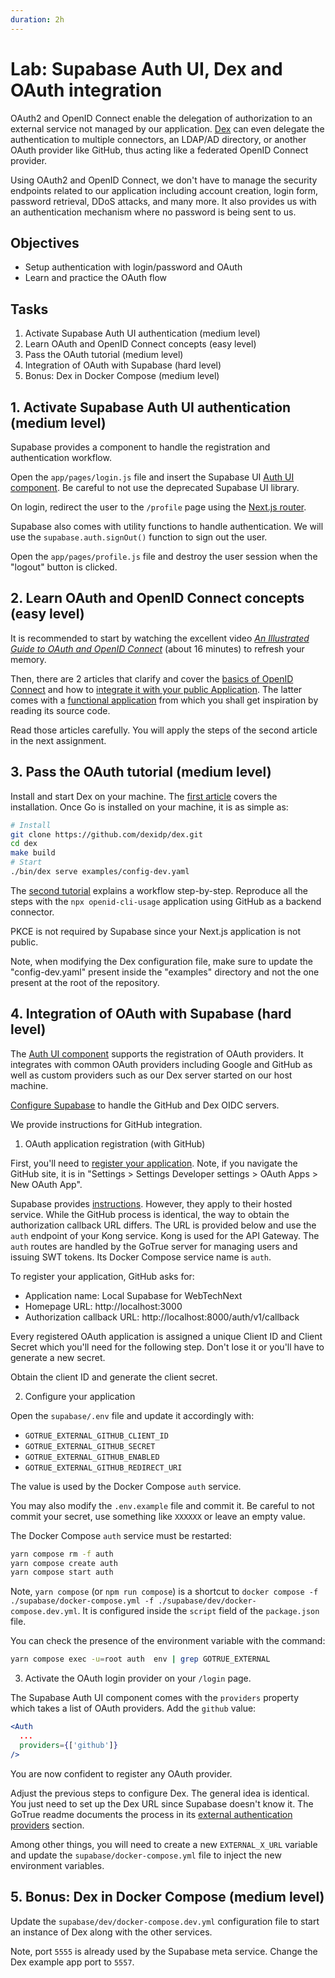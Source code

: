 ```yaml
---
duration: 2h
---
```


# Lab: Supabase Auth UI, Dex and OAuth integration

OAuth2 and OpenID Connect enable the delegation of authorization to an external service not managed by our application. [Dex](https://dexidp.io/) can even delegate the authentication to multiple connectors, an LDAP/AD directory, or another OAuth provider like GitHub, thus acting like a federated OpenID Connect provider.

Using OAuth2 and OpenID Connect, we don't have to manage the security endpoints related to our application including account creation, login form, password retrieval, DDoS attacks, and many more. It also provides us with an authentication mechanism where no password is being sent to us.

## Objectives

- Setup authentication with login/password and OAuth
- Learn and practice the OAuth flow

## Tasks

1. Activate Supabase Auth UI authentication (medium level)
2. Learn OAuth and OpenID Connect concepts (easy level)
3. Pass the OAuth tutorial (medium level)
4. Integration of OAuth with Supabase (hard level)
5. Bonus: Dex in Docker Compose (medium level)

## 1. Activate Supabase Auth UI authentication (medium level)

Supabase provides a component to handle the registration and authentication workflow.

Open the `app/pages/login.js` file and insert the Supabase UI [Auth UI component](https://supabase.com/docs/guides/auth/auth-helpers/auth-ui). Be careful to not use the deprecated Supabase UI library.

On login, redirect the user to the `/profile` page using the [Next.js router](https://nextjs.org/docs/api-reference/next/router).

Supabase also comes with utility functions to handle authentication. We will use the `supabase.auth.signOut()` function to sign out the user.

Open the `app/pages/profile.js` file and destroy the user session when the "logout" button is clicked.

## 2. Learn OAuth and OpenID Connect concepts (easy level)

It is recommended to start by watching the excellent video [*An Illustrated Guide to OAuth and OpenID Connect*](https://developer.okta.com/blog/2019/10/21/illustrated-guide-to-oauth-and-oidc) (about 16 minutes) to refresh your memory.

Then, there are 2 articles that clarify and cover the [basics of OpenID Connect](https://www.adaltas.com/en/2020/11/17/oauth-openid-connect-intro/) and how to [integrate it with your public Application](https://www.adaltas.com/en/2020/11/20/oauth-microservices-public-app/). The latter comes with a [functional application](https://github.com/adaltas/node-openid-cli-usage/) from which you shall get inspiration by reading its source code.

Read those articles carefully. You will apply the steps of the second article in the next assignment.

## 3. Pass the OAuth tutorial (medium level)

Install and start Dex on your machine. The [first article](https://www.adaltas.com/en/2020/11/17/oauth-openid-connect-intro/) covers the installation. Once Go is installed on your machine, it is as simple as:

```bash
# Install
git clone https://github.com/dexidp/dex.git
cd dex
make build
# Start
./bin/dex serve examples/config-dev.yaml
```

The [second tutorial](https://www.adaltas.com/en/2020/11/20/oauth-microservices-public-app/) explains a workflow step-by-step. Reproduce all the steps with the `npx openid-cli-usage` application using GitHub as a backend connector.

PKCE is not required by Supabase since your Next.js application is not public.

Note, when modifying the Dex configuration file, make sure to update the "config-dev.yaml" present inside the "examples" directory and not the one present at the root of the repository.

## 4. Integration of OAuth with Supabase (hard level)

The [Auth UI component](https://supabase.com/docs/guides/auth/auth-helpers/auth-ui) supports the registration of OAuth providers. It integrates with common OAuth providers including Google and GitHub as well as custom providers such as our Dex server started on our host machine.

[Configure Supabase](https://github.com/supabase/gotrue#external-authentication-providers) to handle the GitHub and Dex OIDC servers.

We provide instructions for GitHub integration. 

1. OAuth application registration (with GitHub)

  First, you'll need to [register your application](https://github.com/settings/applications/new). Note, if you navigate the GitHub site, it is in "Settings > Settings Developer settings > OAuth Apps > New OAuth App". 
  
  Supabase provides [instructions](https://supabase.com/docs/guides/auth/auth-github). However, they apply to their hosted service. While the GitHub process is identical, the way to obtain the authorization callback URL differs. The URL is provided below and use the `auth` endpoint of your Kong service. Kong is used for the API Gateway. The `auth` routes are handled by the GoTrue server for managing users and issuing SWT tokens. Its Docker Compose service name is `auth`.
  
  To register your application, GitHub asks for:

  - Application name: Local Supabase for WebTechNext
  - Homepage URL: http://localhost:3000
  - Authorization callback URL: http://localhost:8000/auth/v1/callback
  
  Every registered OAuth application is assigned a unique Client ID and Client Secret which you'll need for the following step. Don't lose it or you'll have to generate a new secret.
  
  Obtain the client ID and generate the client secret.

2. Configure your application

  Open the `supabase/.env` file and update it accordingly with:
  
   - `GOTRUE_EXTERNAL_GITHUB_CLIENT_ID`
   - `GOTRUE_EXTERNAL_GITHUB_SECRET`
   - `GOTRUE_EXTERNAL_GITHUB_ENABLED`
   - `GOTRUE_EXTERNAL_GITHUB_REDIRECT_URI`
   
  The value is used by the Docker Compose `auth` service.
  
  You may also modify the `.env.example` file and commit it. Be careful to not commit your secret, use something like `XXXXXX` or leave an empty value.

  The Docker Compose `auth` service must be restarted:

  ```bash
  yarn compose rm -f auth
  yarn compose create auth
  yarn compose start auth
  ```
  
  Note, `yarn compose` (or `npm run compose`) is a shortcut to `docker compose -f ./supabase/docker-compose.yml -f ./supabase/dev/docker-compose.dev.yml`. It is configured inside the `script` field of the `package.json` file.

  You can check the presence of the environment variable with the command:

  ```bash
  yarn compose exec -u=root auth  env | grep GOTRUE_EXTERNAL
  ```

3. Activate the OAuth login provider on your `/login` page.

  The Supabase Auth UI component comes with the `providers` property which takes a list of OAuth providers. Add the `github` value:
  
  ```jsx
  <Auth
    ...
    providers={['github']}
  />
  ```

You are now confident to register any OAuth provider.

Adjust the previous steps to configure Dex. The general idea is identical. You just need to set up the Dex URL since Supabase doesn't know it. The GoTrue readme documents the process in its [external authentication providers](https://github.com/supabase/gotrue#external-authentication-providers) section.

Among other things, you will need to create a new `EXTERNAL_X_URL` variable and update the `supabase/docker-compose.yml` file to inject the new environment variables.

## 5. Bonus: Dex in Docker Compose (medium level)

Update the `supabase/dev/docker-compose.dev.yml` configuration file to start an instance of Dex along with the other services.

Note, port `5555` is already used by the Supabase meta service. Change the Dex example app port to `5557`.
